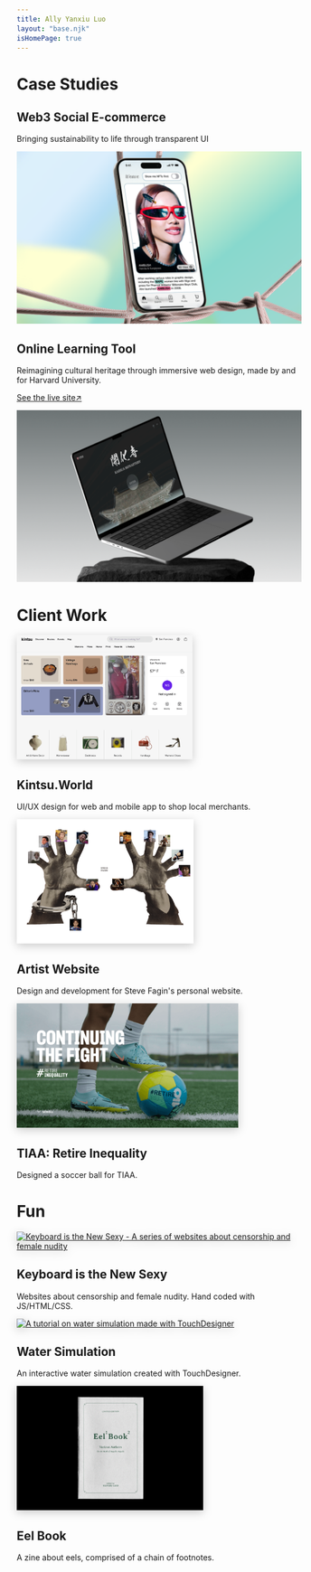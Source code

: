 ```yaml
---
title: Ally Yanxiu Luo
layout: "base.njk"
isHomePage: true
---
```


<div class="parent">
    <div class="div1"><h1>Case Studies</h1></div>
    <div class="div2">
        <h2><a href="./projects/weave/" style="text-decoration: none">Web3 Social E-commerce</a></h2>
        <p>Bringing sustainability to life through transparent UI</p>
    </div>
    <div class="div3">
        <a href="./projects/weave/">
            <img src="./assets/images/weave.webp" alt="Weave - A marketplace for NFT-paired phygital fashion">
        </a>
    </div>
    <div class="div4">
        <h2><a href="./projects/digitaltemple/" style="text-decoration: none">Online Learning Tool</a></h2>
        <p>Reimagining cultural heritage through immersive web design, made by and for Harvard University.</p>
        <p><a href="https://www.digitaltemple.art" target="_blank" rel="noopener noreferrer">See the live site↗</a></p>
    </div>
    <div class="div5">
        <a href="./projects/digitaltemple/">
            <img src="./assets/images/digitaltemple.webp" alt="Digital Temple - An interactive archive for cultural heritage site">
        </a>
    </div>
    <div class="div6"><h1>Client Work</h1></div>
    <div class="div7">
        <a href="https://www.kintsu.world/" target="_blank" rel="noopener noreferrer"><img src="./assets/images/kintsu.png" alt="Cover image for Kintsu App" style="filter: drop-shadow(0 4px 8px rgba(0, 0, 0, 0.2));" height="220"></a>
        <h2><a href="https://www.kintsu.world/" style="text-decoration: none; height: 200px">Kintsu.World</a></h2>
        <p>UI/UX design for web and mobile app to shop local merchants.</p>
    </div>
    <div class="div8">
        <a href="https://www.stevefagin.com/" target="_blank" rel="noopener noreferrer"><img src="./assets/images/SteveFagin.png" alt="Cover image for Steve Fagin's personal website" style="filter: drop-shadow(0 4px 8px rgba(0, 0, 0, 0.2));height: 220px "></a>
        <h2><a href="https://www.stevefagin.com/" style="text-decoration: none">Artist Website</a></h2>
        <p>Design and development for Steve Fagin's personal website.</p>
    </div>
    <div class="div9">
        <a href="https://retireinequality.com/soccer/" target="_blank" rel="noopener noreferrer"><img src="./assets/images/tiaa.png" alt="Soccer ball design for TIAA's retire inequality campaign" style="filter: drop-shadow(0 4px 8px rgba(0, 0, 0, 0.2)); height: 220px"></a>
        <h2><a href="https://retireinequality.com/soccer/" style="text-decoration: none">TIAA: Retire Inequality</a></h2>
        <p>Designed a soccer ball for TIAA.</p>
    </div>
    <div class="div10"><h1>Fun</h1></div>
    <div class="div11">
        <a href="https://allyyl.github.io/Keyboard/" target="_blank" rel="noopener noreferrer"><img src="./assets/images/keyboard.gif" alt="Keyboard is the New Sexy - A series of websites about censorship and female nudity" style="filter: drop-shadow(0 4px 8px rgba(0, 0, 0, 0.2)); height: 220px"></a>
        <h2><a href="https://allyyl.github.io/Keyboard/" style="text-decoration: none">Keyboard is the New Sexy</a></h2>
        <p>Websites about censorship and female nudity. Hand coded with JS/HTML/CSS.</p>
    </div>
    <div class="div12">
        <a href="https://www.youtube.com/watch?v=7n5AXpsue5k" target="_blank" rel="noopener noreferrer"><img src="./assets/images/water.gif" alt="A tutorial on water simulation made with TouchDesigner" style="filter: drop-shadow(0 4px 8px rgba(0, 0, 0, 0.2)); height: 220px"></a>
        <h2><a href="https://www.youtube.com/watch?v=7n5AXpsue5k/" style="text-decoration: none">Water Simulation</a></h2>
        <p>An interactive water simulation created with TouchDesigner.</p>
    </div>
    <div class="div13">
        <a href="/" target="_blank" rel="noopener noreferrer"><img src="./assets/images/eelbook.gif" alt="Zine about eels" style="filter: drop-shadow(0 4px 8px rgba(0, 0, 0, 0.2)); height: 220px"></a>
        <h2><a href="/" style="text-decoration: none">Eel Book</a></h2>
        <p>A zine about eels, comprised of a chain of footnotes.</p>
    </div>
</div>
<br><br>